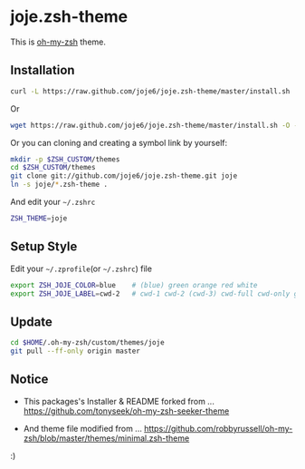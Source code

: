# joje.zsh-theme
This is [oh-my-zsh](https://github.com/robbyrussell/oh-my-zsh) theme.

## Installation
```sh
curl -L https://raw.github.com/joje6/joje.zsh-theme/master/install.sh | zsh
```
Or
```sh
wget https://raw.github.com/joje6/joje.zsh-theme/master/install.sh -O - | zsh
```

Or you can cloning and creating a symbol link by yourself:
```sh
mkdir -p $ZSH_CUSTOM/themes
cd $ZSH_CUSTOM/themes
git clone git://github.com/joje6/joje.zsh-theme.git joje
ln -s joje/*.zsh-theme .
```

And edit your `~/.zshrc`
```sh
ZSH_THEME=joje
```

## Setup Style
Edit your `~/.zprofile`(or `~/.zshrc`) file
```sh
export ZSH_JOJE_COLOR=blue    # (blue) green orange red white
export ZSH_JOJE_LABEL=cwd-2   # cwd-1 cwd-2 (cwd-3) cwd-full cwd-only git-only
```

## Update
```sh
cd $HOME/.oh-my-zsh/custom/themes/joje
git pull --ff-only origin master
```

## Notice
- This packages's Installer & README forked from ...
https://github.com/tonyseek/oh-my-zsh-seeker-theme

- And theme file modified from ...
https://github.com/robbyrussell/oh-my-zsh/blob/master/themes/minimal.zsh-theme

:)